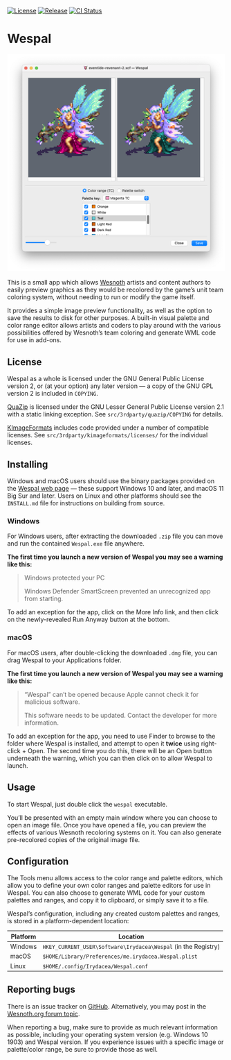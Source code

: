[![License](https://img.shields.io/github/license/irydacea/wespal)](https://www.gnu.org/licenses/old-licenses/gpl-2.0.en.html) [![Release](https://img.shields.io/github/v/release/irydacea/wespal)](https://github.com/irydacea/wespal/releases) [![CI Status](https://img.shields.io/github/actions/workflow/status/irydacea/wespal/ci-build.yml)](https://github.com/irydacea/wespal/actions)

Wespal
======

![Main window screenshot](github/wespal-screenshot-main.png)

This is a small app which allows [Wesnoth][1] artists and content authors to easily preview graphics as they would be recolored by the game’s unit team coloring system, without needing to run or modify the game itself.

[1]: <https://www.wesnoth.org/>

It provides a simple image preview functionality, as well as the option to save the results to disk for other purposes. A built-in visual palette and color range editor allows artists and coders to play around with the various possibilities offered by Wesnoth’s team coloring and generate WML code for use in add-ons.


License
-------

Wespal as a whole is licensed under the GNU General Public License version 2, or (at your option) any later version — a copy of the GNU GPL version 2 is included in `COPYING`.

[QuaZip][2] is licensed under the GNU Lesser General Public License version 2.1 with a static linking exception. See `src/3rdparty/quazip/COPYING` for details.

[KImageFormats][3] includes code provided under a number of compatible licenses. See `src/3rdparty/kimageformats/licenses/` for the individual licenses.

[2]: <https://github.com/stachenov/quazip>
[3]: <https://api.kde.org/frameworks/kimageformats/html/index.html>


Installing
----------

Windows and macOS users should use the binary packages provided on the [Wespal web page][4] — these support Windows 10 and later, and macOS 11 Big Sur and later. Users on Linux and other platforms should see the `INSTALL.md` file for instructions on building from source.

[4]: <https://irydacea.me/projects/wespal>

### Windows

For Windows users, after extracting the downloaded `.zip` file you can move and run the contained `Wespal.exe` file anywhere.

**The first time you launch a new version of Wespal you may see a warning like this:**

> Windows protected your PC
>
> Windows Defender SmartScreen prevented an unrecognized app from starting.

To add an exception for the app, click on the More Info link, and then click on the newly-revealed Run Anyway button at the bottom.

### macOS

For macOS users, after double-clicking the downloaded `.dmg` file, you can drag Wespal to your Applications folder.

**The first time you launch a new version of Wespal you may see a warning like this:**

> “Wespal” can’t be opened because Apple cannot check it for malicious software.
>
> This software needs to be updated. Contact the developer for more information.

To add an exception for the app, you need to use Finder to browse to the folder where Wespal is installed, and attempt to open it **twice** using right-click + Open. The second time you do this, there will be an Open button underneath the warning, which you can then click on to allow Wespal to launch.


Usage
-----

To start Wespal, just double click the `wespal` executable.

You’ll be presented with an empty main window where you can choose to open an image file. Once you have opened a file, you can preview the effects of various Wesnoth recoloring systems on it. You can also generate pre-recolored copies of the original image file.


Configuration
-------------

The Tools menu allows access to the color range and palette editors, which allow you to define your own color ranges and palette editors for use in Wespal. You can also choose to generate WML code for your custom palettes and ranges, and copy it to clipboard, or simply save it to a file.

Wespal’s configuration, including any created custom palettes and ranges, is stored in a platform-dependent location:

| Platform | Location                                                       |
| -------- | -------------------------------------------------------------- |
| Windows  | `HKEY_CURRENT_USER\Software\Irydacea\Wespal` (in the Registry) |
| macOS    | `$HOME/Library/Preferences/me.irydacea.Wespal.plist`           |
| Linux    | `$HOME/.config/Irydacea/Wespal.conf`                           |


Reporting bugs
--------------

There is an issue tracker on [GitHub][5]. Alternatively, you may post in the [Wesnoth.org forum topic][6].

[5]: https://github.com/irydacea/wespal/issues
[6]: https://r.wesnoth.org/t31965

When reporting a bug, make sure to provide as much relevant information as possible, including your operating system version (e.g. Windows 10 1903) and Wespal version. If you experience issues with a specific image or palette/color range, be sure to provide those as well.
